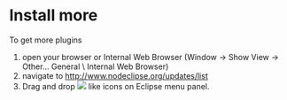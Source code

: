 
# Install more

To get more plugins

1. open your browser or Internal Web Browser (Window -> Show View -> Other... General \ Internal Web Browser)
2. navigate to <http://www.nodeclipse.org/updates/list>
3. Drag and drop <a href="http://marketplace.eclipse.org/marketplace-client-intro?mpc_install=759140">
<img src="http://marketplace.eclipse.org/sites/all/modules/custom/marketplace/images/installbutton.png"></a> like icons
 on Eclipse menu panel. 
